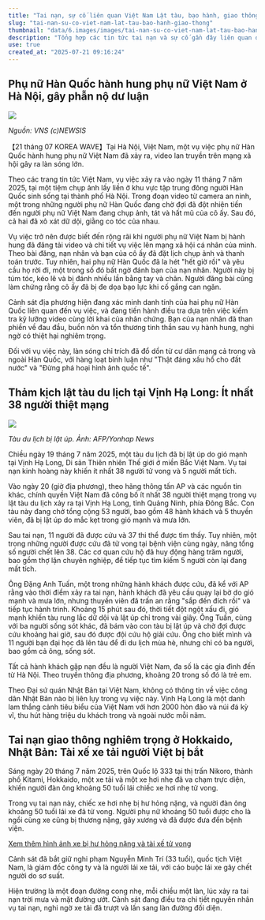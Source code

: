 ```yaml
---
title: "Tai nạn, sự cố liên quan Việt Nam Lật tàu, bạo hành, giao thông"
slug: "tai-nan-su-co-viet-nam-lat-tau-bao-hanh-giao-thong"
thumbnail: "data/6.images/images/tai-nan-su-co-viet-nam-lat-tau-bao-hanh-giao-thong.webp"
description: "Tổng hợp các tin tức tai nạn và sự cố gần đây liên quan đến Việt Nam, bao gồm vụ hành hung ở Hà Nội, lật tàu du lịch ở Vịnh Hạ Long và tai nạn giao thông ở Nhật Bản."
use: true
created_at: "2025-07-21 09:16:24"
---
```


## Phụ nữ Hàn Quốc hành hung phụ nữ Việt Nam ở Hà Nội, gây phẫn nộ dư luận

![](/images/20250721-03589587-clc_korea-000-1-view.webp)

*Nguồn: VNS (c)NEWSIS*

【21 tháng 07 KOREA WAVE】Tại Hà Nội, Việt Nam, một vụ việc phụ nữ Hàn Quốc hành hung phụ nữ Việt Nam đã xảy ra, video lan truyền trên mạng xã hội gây ra làn sóng lớn.

Theo các trang tin tức Việt Nam, vụ việc xảy ra vào ngày 11 tháng 7 năm 2025, tại một tiệm chụp ảnh lấy liền ở khu vực tập trung đông người Hàn Quốc sinh sống tại thành phố Hà Nội. Trong đoạn video từ camera an ninh, một trong những người phụ nữ Hàn Quốc đang chờ đợi đã đột nhiên tiến đến người phụ nữ Việt Nam đang chụp ảnh, tát và hất mũ của cô ấy. Sau đó, cả hai đã xô xát dữ dội, giằng co tóc của nhau.

Vụ việc trở nên được biết đến rộng rãi khi người phụ nữ Việt Nam bị hành hung đã đăng tải video và chi tiết vụ việc lên mạng xã hội cá nhân của mình. Theo bài đăng, nạn nhân và bạn của cô ấy đã đặt lịch chụp ảnh và thanh toán trước. Tuy nhiên, hai phụ nữ Hàn Quốc đã la hét "hết giờ rồi" và yêu cầu họ rời đi, một trong số đó bất ngờ đánh bạn của nạn nhân. Người này bị túm tóc, kéo lê và bị đánh nhiều lần bằng tay và chân. Người đăng bài cũng làm chứng rằng cô ấy đã bị đe dọa bạo lực khi cố gắng can ngăn.

Cảnh sát địa phương hiện đang xác minh danh tính của hai phụ nữ Hàn Quốc liên quan đến vụ việc, và đang tiến hành điều tra dựa trên việc kiểm tra kỹ lưỡng video cùng lời khai của nhân chứng. Bạn của nạn nhân đã than phiền về đau đầu, buồn nôn và tổn thương tinh thần sau vụ hành hung, nghi ngờ có thiệt hại nghiêm trọng.

Đối với vụ việc này, làn sóng chỉ trích đã đổ dồn từ cư dân mạng cả trong và ngoài Hàn Quốc, với hàng loạt bình luận như "Thật đáng xấu hổ cho đất nước" và "Đừng phá hoại hình ảnh quốc tế".

## Thảm kịch lật tàu du lịch tại Vịnh Hạ Long: Ít nhất 38 người thiệt mạng

![](/images/20250721-00000007-cnippou-000-1-view.webp)

*Tàu du lịch bị lật úp. Ảnh: AFP/Yonhap News*

Chiều ngày 19 tháng 7 năm 2025, một tàu du lịch đã bị lật úp do gió mạnh tại Vịnh Hạ Long, Di sản Thiên nhiên Thế giới ở miền Bắc Việt Nam. Vụ tai nạn kinh hoàng này khiến ít nhất 38 người tử vong và 5 người mất tích.

Vào ngày 20 (giờ địa phương), theo hãng thông tấn AP và các nguồn tin khác, chính quyền Việt Nam đã công bố ít nhất 38 người thiệt mạng trong vụ lật tàu du lịch xảy ra tại Vịnh Hạ Long, tỉnh Quảng Ninh, phía Đông Bắc. Con tàu này đang chở tổng cộng 53 người, bao gồm 48 hành khách và 5 thuyền viên, đã bị lật úp do mắc kẹt trong gió mạnh và mưa lớn.

Sau tai nạn, 11 người đã được cứu và 37 thi thể được tìm thấy. Tuy nhiên, một trong những người được cứu đã tử vong tại bệnh viện cùng ngày, nâng tổng số người chết lên 38. Các cơ quan cứu hộ đã huy động hàng trăm người, bao gồm thợ lặn chuyên nghiệp, để tiếp tục tìm kiếm 5 người còn lại đang mất tích.

Ông Đặng Anh Tuấn, một trong những hành khách được cứu, đã kể với AP rằng vào thời điểm xảy ra tai nạn, hành khách đã yêu cầu quay lại bờ do gió mạnh và mưa lớn, nhưng thuyền viên đã trấn an rằng "sắp đến đích rồi" và tiếp tục hành trình. Khoảng 15 phút sau đó, thời tiết đột ngột xấu đi, gió mạnh khiến tàu rung lắc dữ dội và lật úp chỉ trong vài giây. Ông Tuấn, cùng với ba người sống sót khác, đã bám vào con tàu bị lật úp và chờ đợi được cứu khoảng hai giờ, sau đó được đội cứu hộ giải cứu. Ông cho biết mình và 11 người bạn đại học đã lên tàu để đi du lịch mùa hè, nhưng chỉ có ba người, bao gồm cả ông, sống sót.

Tất cả hành khách gặp nạn đều là người Việt Nam, đa số là các gia đình đến từ Hà Nội. Theo truyền thông địa phương, khoảng 20 trong số đó là trẻ em.

Theo Đại sứ quán Nhật Bản tại Việt Nam, không có thông tin về việc công dân Nhật Bản nào bị liên lụy trong vụ việc này. Vịnh Hạ Long là một danh lam thắng cảnh tiêu biểu của Việt Nam với hơn 2000 hòn đảo và núi đá kỳ vĩ, thu hút hàng triệu du khách trong và ngoài nước mỗi năm.

## Tai nạn giao thông nghiêm trọng ở Hokkaido, Nhật Bản: Tài xế xe tải người Việt bị bắt

Sáng ngày 20 tháng 7 năm 2025, trên Quốc lộ 333 tại thị trấn Nikoro, thành phố Kitami, Hokkaido, một xe tải và một xe hơi nhẹ đã va chạm trực diện, khiến người đàn ông khoảng 50 tuổi lái chiếc xe hơi nhẹ tử vong.

Trong vụ tai nạn này, chiếc xe hơi nhẹ bị hư hỏng nặng, và người đàn ông khoảng 50 tuổi lái xe đã tử vong. Người phụ nữ khoảng 50 tuổi được cho là ngồi cùng xe cũng bị thương nặng, gãy xương và đã được đưa đến bệnh viện.

[Xem thêm hình ảnh xe bị hư hỏng nặng và tài xế tử vong](https://newsdig.tbs.co.jp/list/gallery?id=hbcv-20250720-00000016)

Cảnh sát đã bắt giữ nghi phạm Nguyễn Minh Trí (33 tuổi), quốc tịch Việt Nam, là giám đốc công ty và là người lái xe tải, với cáo buộc lái xe gây chết người do sơ suất.

Hiện trường là một đoạn đường cong nhẹ, mỗi chiều một làn, lúc xảy ra tai nạn trời mưa và mặt đường ướt. Cảnh sát đang điều tra chi tiết nguyên nhân vụ tai nạn, nghi ngờ xe tải đã trượt và lấn sang làn đường đối diện.